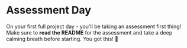 # Assessment Day

On your first full project day - you'll be taking an assessment first thing!
Make sure to **read the README** for the assessment and take a deep calming
breath before starting. You got this! 🙌
